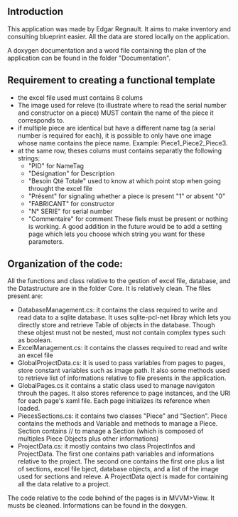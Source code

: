 ##  Introduction 
This application was made by Edgar Regnault.
It aims to make inventory and  consulting blueprint easier.
All the data are stored locally on the application.

A doxygen documentation and a word file containing the plan of the application can be found in the folder "Documentation".

## Requirement to creating a functional template
-  the excel file used must contains 8 colums
-  The image used for releve (to illustrate where to read the serial number and constructor on a piece) MUST contain the name of the piece it corresponds to.
-  if multiple piece are identical but have a different name tag (a serial number is required for each), it is possible to only have one image whose name contains the piece name. Example: Piece1_Piece2_Piece3.
- at  the same row, theses colums must contains separatly the following strings:
  - "PID" for NameTag
  - "Désignation" for Description
  - "Besoin Qté Totale" used to know at which point   stop when going throught the excel file
  - "Présent" for signaling whether a piece is present "1" or absent "0"
  - "FABRICANT" for constructor
  - "N° SERIE" for serial number
  - "Commentaire" for comment
These fiels must be present or nothing is working.
A good addition in the future would be to add a setting page which lets you choose which string you want for these parameters.

## Organization of the code:

All the functions and class relative to the gestion of excel file, database, and the Datastructure are in the folder Core. It is relatively clean.
The files present are:
- DatabaseManagement.cs: it contains the class required to write and read data to a sqlite database. It uses sqlite-pcl-net libray which lets you directly store and retrieve Table of objects in the database. Though these objest must not be nested, must not contain complex types such as boolean.
- ExcelManagement.cs: it contains the classes required to read and write an excel file
- GlobalProjectData.cs: it is used to pass variables from pages to pages, store constant variables such as image path. It also some methods used to retrieve list of informations relative to file presents in the application.
- GlobalPages.cs it contains a static class used to manage navigaton throuh the pages. It also stores reference to page instances, and the URI for each page's xaml file. Each page initializes its reference when loaded.
- PiecesSections.cs: it contains two classes "Piece" and "Section". Piece contains the methods and Variable and methods to manage a Piece. Section contains // to manage a Section (which is composed of multiples Piece Objects plus other informations)
- ProjectData.cs: it mostly contains two class ProjectInfos and ProjectData. The first one contains path variables and informations relative to the project. The second one contains the first one plus a list of sections, excel file bject, database objects, and a list of the image used for sections and releve. A ProjectData oject is made for containing all the data relative to a project.

The code relative to the code behind of the pages is in MVVM>View. It musts be cleaned. Informations can be found in the doxygen.